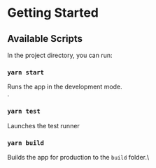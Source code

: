 # Getting Started

## Available Scripts

In the project directory, you can run:

### `yarn start`

Runs the app in the development mode.\
.

### `yarn test`

Launches the test runner

### `yarn build`

Builds the app for production to the `build` folder.\
